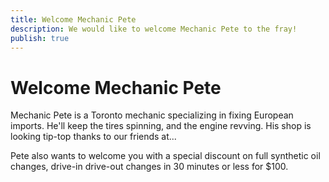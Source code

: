```yaml
---
title: Welcome Mechanic Pete
description: We would like to welcome Mechanic Pete to the fray!
publish: true
---
```

# Welcome Mechanic Pete

Mechanic Pete is a Toronto mechanic specializing in fixing European imports. He'll keep the tires spinning, and the engine revving. His shop is looking tip-top thanks to our friends at...

Pete also wants to welcome you with a special discount on full synthetic oil changes, drive-in drive-out changes in 30 minutes or less for $100.
